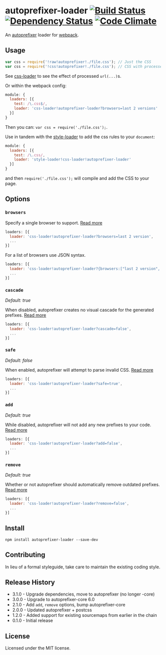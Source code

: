 # autoprefixer-loader [![Build Status](https://travis-ci.org/passy/autoprefixer-loader.svg?branch=master)](https://travis-ci.org/passy/autoprefixer-loader) [![Dependency Status](https://gemnasium.com/passy/autoprefixer-loader.png)](https://gemnasium.com/passy/autoprefixer-loader) [![Code Climate](https://codeclimate.com/github/passy/autoprefixer-loader.png)](https://codeclimate.com/github/passy/autoprefixer-loader)

An [autoprefixer](https://github.com/ai/autoprefixer) loader for [webpack](https://github.com/webpack/webpack).

## Usage

```js
var css = require('!raw!autoprefixer!./file.css'); // Just the CSS
var css = require('!css!autoprefixer!./file.css'); // CSS with processed url(...)s
```

See [css-loader](https://github.com/webpack/css-loader) to see the effect of processed `url(...)`s.

Or within the webpack config:

```js
module: {
  loaders: [{
    test: /\.css$/,
    loader: 'css-loader!autoprefixer-loader?browsers=last 2 versions'
  }]
}
```

Then you can: `var css = require('./file.css');`.

Use in tandem with the [style-loader](https://github.com/webpack/style-loader) to add the css rules to your `document`:

```js
module: {
  loaders: [{
    test: /\.css/,
    loader: 'style-loader!css-loader!autoprefixer-loader'
  }]
}
```

and then `require('./file.css');` will compile and add the CSS to your page.

## Options

### `browsers`

Specify a single browser to support. [Read
  more](https://github.com/postcss/autoprefixer#browsers)

```js
loaders: [{
  loader: 'css-loader!autoprefixer-loader?browsers=last 2 version',
  ...
}]
```

For a list of browsers use JSON syntax.
```js
loaders: [{
  loader: 'css-loader!autoprefixer-loader?{browsers:["last 2 version", "Firefox 15"]}',
  ...
}]
```

### `cascade`

*Default: true*

When disabled, autoprefixer creates no visual cascade for the generated
prefixes.
[Read more](https://github.com/postcss/autoprefixer#visual-cascade)

```js
loaders: [{
  loader: 'css-loader!autoprefixer-loader?cascade=false',
  ...
}]
```

### `safe`

*Default: false*

When enabled, autoprefixer will attempt to parse invalid CSS. [Read
more](https://github.com/postcss/autoprefixer-core#safe-mode)

```js
loaders: [{
  loader: 'css-loader!autoprefixer-loader?safe=true',
  ...
}]
```

### `add`

*Default: true*

While disabled, autoprefixer will not add any new prefixes to your code. [Read
more](https://github.com/postcss/autoprefixer#usage)

```js
loaders: [{
  loader: 'css-loader!autoprefixer-loader?add=false',
  ...
}]
```

### `remove`

*Default: true*

Whether or not autoprefixer should automatically remove outdated prefixes. [Read
more](https://github.com/postcss/autoprefixer#usage)

```js
loaders: [{
  loader: 'css-loader!autoprefixer-loader?remove=false',
  ...
}]
```

## Install

`npm install autoprefixer-loader --save-dev`

## Contributing
In lieu of a formal styleguide, take care to maintain the existing coding style.

## Release History
* 3.1.0 - Upgrade dependencies, move to autoprefixer (no longer -core)
* 3.0.0 - Upgrade to autoprefixer-core 6.0
* 2.1.0 - Add `add`, `remove` options, bump autoprefixer-core
* 2.0.0 - Updated autoprefixer + postcss
* 1.2.0 - Added support for existing sourcemaps from earlier in the chain
* 0.1.0 - Initial release

## License
Licensed under the MIT license.
